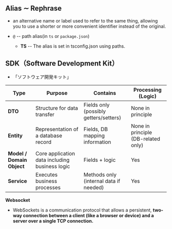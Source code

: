 
## Alias $\sim$ Rephrase
- an alternative name or label used to refer to the same thing, allowing you to use a shorter or more convenient identifier instead of the original.
* `@` -- path alias(in `ts` or `package.json`)

    * **TS** -- The alias is set in tsconfig.json using paths.

## SDK（Software Development Kit）
* 「ソフトウェア開発キット」 


| Type                      | Purpose                                        | Contains                               | Processing (Logic)                  |
| ------------------------- | ---------------------------------------------- | -------------------------------------- | ----------------------------------- |
| **DTO**                   | Structure for data transfer                    | Fields only (possibly getters/setters) | None in principle                   |
| **Entity**                | Representation of a database record            | Fields, DB mapping information         | None in principle (DB-related only) |
| **Model / Domain Object** | Core application data including business logic | Fields + logic                         | Yes                                 |
| **Service**               | Executes business processes                    | Methods only (internal data if needed) | Yes                                 |


**Websocket**
* WebSockets is a communication protocol that allows a persistent, **two-way connection between a client (like a browser or device) and a server over a single TCP connection.**

